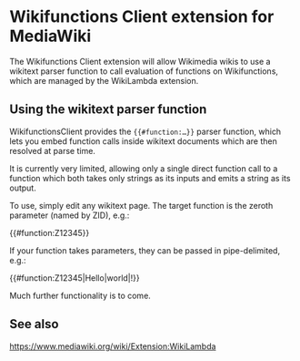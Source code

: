 # Wikifunctions Client extension for MediaWiki

The Wikifunctions Client extension will allow Wikimedia wikis to use a wikitext parser function to call evaluation of functions on Wikifunctions, which are managed by the WikiLambda extension.

## Using the wikitext parser function

WikifunctionsClient provides the `{{#function:…}}` parser function, which lets you embed function calls inside wikitext documents which are then resolved at parse time.

It is currently very limited, allowing only a single direct function call to a function which both takes only strings as its inputs and emits a string as its output.

To use, simply edit any wikitext page. The target function is the zeroth parameter (named by ZID), e.g.:

  {{#function:Z12345}}

If your function takes parameters, they can be passed in pipe-delimited, e.g.:

  {{#function:Z12345|Hello|world|!}}

Much further functionality is to come.

## See also

<https://www.mediawiki.org/wiki/Extension:WikiLambda>

